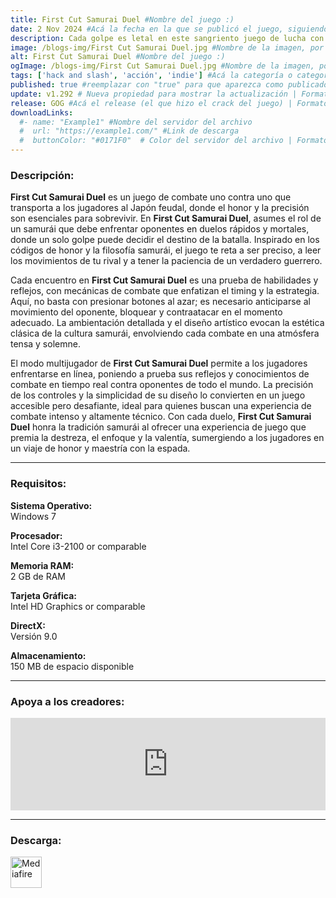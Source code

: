```yaml
---
title: First Cut Samurai Duel #Nombre del juego :)
date: 2 Nov 2024 #Acá la fecha en la que se publicó el juego, siguiendo este formato: Dia "30", Mes "Oct", Año "2024" = como debe quedar: 30 Oct 2024
description: Cada golpe es letal en este sangriento juego de lucha con espadas. Corta, choca, para, esquiva y observa cómo vuelan las extremidades. Elige tu movimiento con cuidado el primer corte también es el último. #Acá una mini descripción del juego
image: /blogs-img/First Cut Samurai Duel.jpg #Nombre de la imagen, por lo general es exactamente el mismo nombre que el juego excluyendo lo ":" (Dos puntos)
alt: First Cut Samurai Duel #Nombre del juego :)
ogImage: /blogs-img/First Cut Samurai Duel.jpg #Nombre de la imagen, por lo general es exactamente el mismo nombre que el juego excluyendo lo ":" (Dos puntos)
tags: ['hack and slash', 'acción', 'indie'] #Acá la categoría o categorías del juego, si es más de una se coloca en este formato: ['categoría1', 'categoría2']
published: true #reemplazar con "true" para que aparezca como publicado
update: v1.292 # Nueva propiedad para mostrar la actualización | Formato: v1.0.0
release: GOG #Acá el release (el que hizo el crack del juego) | Formato: Nicolhetti
downloadLinks:
  #- name: "Example1" #Nombre del servidor del archivo
  #  url: "https://example1.com/" #Link de descarga
  #  buttonColor: "#0171F0"  # Color del servidor del archivo | Formato hexadecimal | MediaFire: #0171F0 | Buzzheavier: #FF6600 |
---
```


<!--En VSCode seleccionando una palabra, por ejemplo: "First Cut Samurai Duel" y apretando Ctrl+F2 se seleccionan todas las palabras iguales-->

### Descripción:
**First Cut Samurai Duel** es un juego de combate uno contra uno que transporta a los jugadores al Japón feudal, donde el honor y la precisión son esenciales para sobrevivir. En **First Cut Samurai Duel**, asumes el rol de un samurái que debe enfrentar oponentes en duelos rápidos y mortales, donde un solo golpe puede decidir el destino de la batalla. Inspirado en los códigos de honor y la filosofía samurái, el juego te reta a ser preciso, a leer los movimientos de tu rival y a tener la paciencia de un verdadero guerrero.

Cada encuentro en **First Cut Samurai Duel** es una prueba de habilidades y reflejos, con mecánicas de combate que enfatizan el timing y la estrategia. Aquí, no basta con presionar botones al azar; es necesario anticiparse al movimiento del oponente, bloquear y contraatacar en el momento adecuado. La ambientación detallada y el diseño artístico evocan la estética clásica de la cultura samurái, envolviendo cada combate en una atmósfera tensa y solemne.

El modo multijugador de **First Cut Samurai Duel** permite a los jugadores enfrentarse en línea, poniendo a prueba sus reflejos y conocimientos de combate en tiempo real contra oponentes de todo el mundo. La precisión de los controles y la simplicidad de su diseño lo convierten en un juego accesible pero desafiante, ideal para quienes buscan una experiencia de combate intenso y altamente técnico. Con cada duelo, **First Cut Samurai Duel** honra la tradición samurái al ofrecer una experiencia de juego que premia la destreza, el enfoque y la valentía, sumergiendo a los jugadores en un viaje de honor y maestría con la espada.

<!--Prompt para Chat-GPT: Hazme una descripción para el juego "First Cut Samurai Duel" y cada que menciones "First Cut Samurai Duel" ponlo en negrita -->

---

### Requisitos:
**Sistema Operativo:**  
Windows 7

**Procesador:**  
Intel Core i3-2100 or comparable

**Memoria RAM:**  
2 GB de RAM

**Tarjeta Gráfica:**  
Intel HD Graphics or comparable

**DirectX:**  
Versión 9.0

**Almacenamiento:**  
150 MB de espacio disponible

<!--Si falta o sobra un requisito se quita o se agrega manteniendo el mismo formato-->

---

### Apoya a los creadores:
<iframe src="https://store.steampowered.com/widget/2193490/" frameborder="0" style="background-color: transparent; width: 100% !important; aspect-ratio: 646 / 190;"></iframe>

<!--Reemplazar los numeros (AppID) del juego (en este caso 2668510) por el numero (AppID) correspondiente con el juego a publicar-->
<!--El AppID se encuentra en la URL del Juego en Steam-->

---

### Descarga:

[<img src="https://gist.github.com/cxmeel/0dbc95191f239b631c3874f4ccf114e2/raw/download.svg" alt="Mediafire" height="50" />](https://www.mediafire.com/file/het5vmg0tt7vx61/First_Cut_Samurai_Duel.zip/file)

<!-- # se debe reemplazar por el link de descarga-->

<!--NOMBRE-DEL-SERVICIO se debe reemplazar por el servicio donde está subido el juego-->
